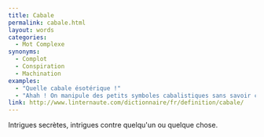 ```yaml
---
title: Cabale
permalink: cabale.html
layout: words
categories:
  - Mot Complexe
synonyms:
  - Complot
  - Conspiration
  - Machination
examples:
  - "Quelle cabale ésotérique !"
  - "Ahah ! On manipule des petits symboles cabalistiques sans savoir ce que c'est ?"
link: http://www.linternaute.com/dictionnaire/fr/definition/cabale/
---
```


Intrigues secrètes, intrigues contre quelqu'un ou quelque chose.
